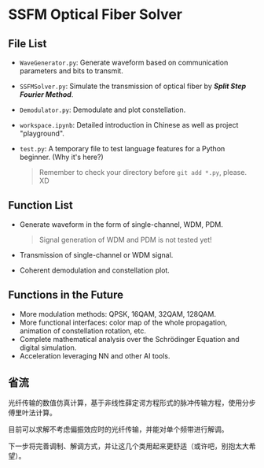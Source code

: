# SSFM Optical Fiber Solver

## File List

- `WaveGenerator.py`: Generate waveform based on communication parameters and bits to transmit.
- `SSFMSolver.py`: Simulate the transmission of optical fiber by ***Split Step Fourier Method***.
- `Demodulator.py`: Demodulate and plot constellation.
- `workspace.ipynb`: Detailed introduction in Chinese as well as project "playground".
- `test.py`: A temporary file to test language features for a Python beginner. (Why it's here?)
  
  > Remember to check your directory before `git add *.py`, please. XD

## Function List

- Generate waveform in the form of single-channel, WDM, PDM.
  
  > Signal generation of WDM and PDM is not tested yet!

- Transmission of single-channel or WDM signal.
- Coherent demodulation and constellation plot.

## Functions in the Future

- More modulation methods: QPSK, 16QAM, 32QAM, 128QAM.
- More functional interfaces: color map of the whole propagation, animation of constellation rotation, etc.
- Complete mathematical analysis over the Schrödinger Equation and digital simulation.
- Acceleration leveraging NN and other AI tools.


## 省流

光纤传输的数值仿真计算，基于非线性薛定谔方程形式的脉冲传输方程，使用分步傅里叶法计算。

目前可以求解不考虑偏振效应时的光纤传输，并能对单个频带进行解调。

下一步将完善调制、解调方式，并让这几个类用起来更舒适（或许吧，别抱太大希望）。

